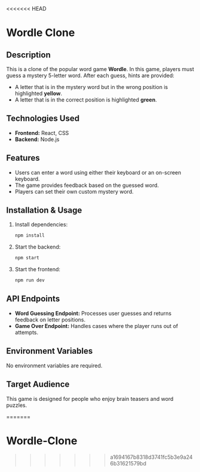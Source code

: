 <<<<<<< HEAD
# Wordle Clone

## Description
This is a clone of the popular word game **Wordle**. In this game, players must guess a mystery 5-letter word. After each guess, hints are provided:
- A letter that is in the mystery word but in the wrong position is highlighted **yellow**.
- A letter that is in the correct position is highlighted **green**.

## Technologies Used
- **Frontend:** React, CSS
- **Backend:** Node.js

## Features
- Users can enter a word using either their keyboard or an on-screen keyboard.
- The game provides feedback based on the guessed word.
- Players can set their own custom mystery word.

## Installation & Usage
1. Install dependencies:
   ```sh
   npm install
   ```
2. Start the backend:
   ```sh
   npm start
   ```
3. Start the frontend:
   ```sh
   npm run dev
   ```

## API Endpoints
- **Word Guessing Endpoint:** Processes user guesses and returns feedback on letter positions.
- **Game Over Endpoint:** Handles cases where the player runs out of attempts.

## Environment Variables
No environment variables are required.

## Target Audience
This game is designed for people who enjoy brain teasers and word puzzles.

=======
# Wordle-Clone
>>>>>>> a1694167b8318d3741fc5b3e9a246b31621579bd
